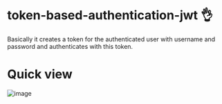 # token-based-authentication-jwt :ok_hand:
Basically it creates a token for the authenticated user with username and password and authenticates with this token.

# Quick view
![image](https://user-images.githubusercontent.com/12904452/144754927-413b2abd-20e1-4d1c-924d-1b12bcf61c6f.png)
